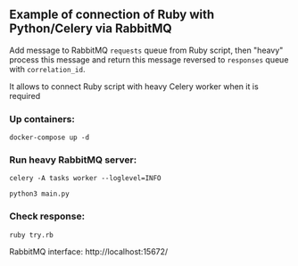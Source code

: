 ## Example of connection of Ruby with Python/Celery via RabbitMQ

Add message to RabbitMQ `requests` queue from Ruby script, then "heavy" process this message and return this message reversed to `responses` queue with `correlation_id`.

It allows to connect Ruby script with heavy Celery worker when it is required

### Up containers:
`docker-compose up -d`

### Run heavy RabbitMQ server:

`celery -A tasks worker --loglevel=INFO`

`python3 main.py`

### Check response:
`ruby try.rb`

RabbitMQ interface: http://localhost:15672/ 